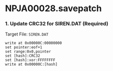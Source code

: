 # NPJA00028.savepatch

### 1. Update CRC32 for SIREN.DAT (Required)

Target File: `SIREN.DAT`

```
write at 0x00000C:00000000
set pointer:eof+1
set range:0x0,pointer
set [hash]:CRC32
set [hash]:xor:FFFFFFFF
write at 0x00000C:[hash]
```

